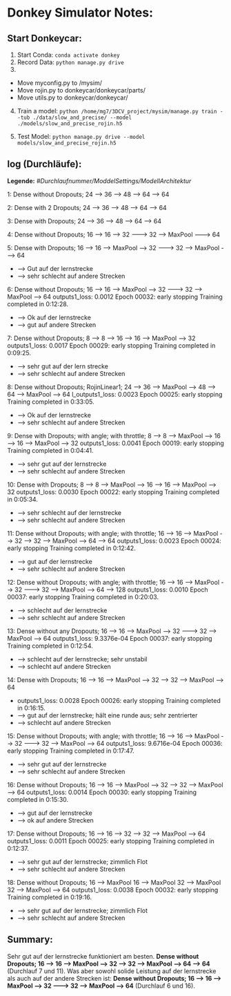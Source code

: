 # Donkey Simulator Notes:

## Start Donkeycar:
1. Start Conda: ```conda activate donkey```
2. Record Data: ```python manage.py drive```
3.
  - Move myconfig.py to /mysim/
  - Move rojin.py to donkeycar/donkeycar/parts/
  - Move utils.py to donkeycar/donkeycar/

4. Train a model: ```python /home/mg7/3DCV_project/mysim/manage.py train --tub ./data/slow_and_precise/ --model ./models/slow_and_precise_rojin.h5```

5. Test Model: ```python manage.py drive --model models/slow_and_precise_rojin.h5```



## log (Durchläufe):
**Legende:** *#Durchlaufnummer/ModdelSettings/ModellArchitektur*

1: Dense without Dropouts; 24 --> 36 --> 48 --> 64 --> 64

2: Dense with 2 Dropouts; 24 --> 36 --> 48 --> 64 --> 64

3: Dense with Dropouts; 24 --> 36 --> 48 --> 64 --> 64

4: Dense without Dropouts; 16 --> 16 --> 32 ---> 32 --> MaxPool ---> 64

5: Dense with Dropouts; 16 --> 16 --> MaxPool --> 32 ---> 32 --> MaxPool ---> 64
- --> Gut auf der lernstrecke
- --> sehr schlecht auf andere Strecken

6: Dense without Dropouts; 16 --> 16 --> MaxPool --> 32 ---> 32 --> MaxPool --> 64
outputs1_loss: 0.0012
Epoch 00032: early stopping
Training completed in 0:12:28.
- --> Ok auf der lernstrecke
- --> gut auf andere Strecken

7: Dense without Dropouts; 8 --> 8 --> 16 --> 16 --> MaxPool --> 32
outputs1_loss: 0.0017
Epoch 00029: early stopping
Training completed in 0:09:25.
- --> sehr gut auf der lern strecke
- --> sehr schlecht auf andere Strecken


8: Dense without Dropouts; RojinLinear1; 24 --> 36 --> MaxPool --> 48 --> 64 --> MaxPool --> 64
l_outputs1_loss: 0.0023
Epoch 00025: early stopping
Training completed in 0:33:05.
- --> Ok auf der lernstrecke
- --> sehr schlecht auf andere Strecken

9: Dense with Dropouts; with angle; with throttle; 8 --> 8 --> MaxPool --> 16 --> 16 --> MaxPool --> 32
outputs1_loss: 0.0041
Epoch 00019: early stopping
Training completed in 0:04:41.
- --> sehr gut auf der lernstrecke
- --> sehr schlecht auf andere Strecken


10: Dense with Dropouts; 8 --> 8 --> MaxPool --> 16 --> 16 --> MaxPool --> 32
outputs1_loss: 0.0030
Epoch 00022: early stopping
Training completed in 0:05:34.
- --> sehr schlecht auf der lernstrecke
- --> sehr schlecht auf andere Strecken

11: Dense without Dropouts; with angle; with throttle; 16 --> 16 --> MaxPool --> 32 --> 32 --> MaxPool --> 64 --> 64
outputs1_loss: 0.0023
Epoch 00024: early stopping
Training completed in 0:12:42.
- --> gut auf der lernstrecke
- --> sehr schlecht auf andere Strecken


12: Dense without Dropouts; with angle; with throttle; 16 --> 16 --> MaxPool --> 32 ---> 32 --> MaxPool --> 64 --> 128
outputs1_loss: 0.0010
Epoch 00037: early stopping
Training completed in 0:20:03.
- --> schlecht auf der lernstrecke
- --> sehr schlecht auf andere Strecken


13: Dense without any Dropouts; 16 --> 16 --> MaxPool --> 32 ---> 32 --> MaxPool --> 64
outputs1_loss: 9.3376e-04
Epoch 00037: early stopping
Training completed in 0:12:54.
- --> schlecht auf der lernstrecke; sehr unstabil
- --> schlecht auf andere Strecken

14: Dense with Dropouts; 16 --> 16 --> MaxPool --> 32 --> 32 --> MaxPool --> 64
- outputs1_loss: 0.0028
Epoch 00026: early stopping
Training completed in 0:16:15.
- --> gut auf der lernstrecke; hält eine runde aus; sehr zentrierter
- --> schlecht auf andere Strecken

15: Dense without Dropouts; with angle; with throttle; 16 --> 16 --> MaxPool --> 32 ---> 32 --> MaxPool --> 64
outputs1_loss: 9.6716e-04
Epoch 00036: early stopping
Training completed in 0:17:47.
- --> sehr gut auf der lernstrecke
- --> sehr schlecht auf andere Strecken

16: Dense without Dropouts; 16 --> 16 --> MaxPool --> 32 --> 32 --> MaxPool --> 64
outputs1_loss: 0.0014
Epoch 00030: early stopping
Training completed in 0:15:30.
- --> gut auf der lernstrecke
- --> ok auf andere Strecken

17: Dense without Dropouts; 16 --> 16 --> 32 --> 32 --> MaxPool --> 64
outputs1_loss: 0.0011
Epoch 00025: early stopping
Training completed in 0:12:37.
- --> sehr gut auf der lernstrecke; zimmlich Flot
- --> sehr schlecht auf andere Strecken

18: Dense without Dropouts; 16 --> MaxPool 16 --> MaxPool 32 --> MaxPool 32 --> MaxPool --> 64
outputs1_loss: 0.0038
Epoch 00032: early stopping
Training completed in 0:19:16.
- --> sehr gut auf der lernstrecke; zimmlich Flot
- --> sehr schlecht auf andere Strecken

## Summary:
Sehr gut auf der lernstrecke funktioniert am besten. **Dense without Dropouts; 16 --> 16 --> MaxPool --> 32 --> 32 --> MaxPool --> 64 --> 64** (Durchlauf 7 und 11).
Was aber sowohl solide Leistung auf der lernstrecke als auch auf der andere Strecken ist: **Dense without Dropouts; 16 --> 16 --> MaxPool --> 32 ---> 32 --> MaxPool --> 64** (Durchlauf 6 und 16).
